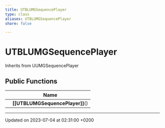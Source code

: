 ```yaml
---
title: UTBLUMGSequencePlayer
type: class
aliases: UTBLUMGSequencePlayer
share: false

---
```


# UTBLUMGSequencePlayer





Inherits from UUMGSequencePlayer

## Public Functions

|                | Name           |
| -------------- | -------------- |
| | **[[UTBLUMGSequencePlayer]]**() |

-------------------------------

Updated on 2023-07-04 at 02:31:00 +0200